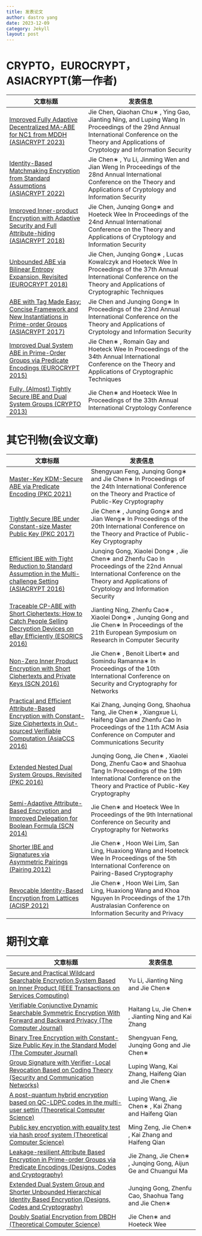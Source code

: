 ```yaml
---
title: 发表论文
author: dastro yang
date: 2023-12-09
category: Jekyll
layout: post
---
```


# CRYPTO，EUROCRYPT，ASIACRYPT(第一作者)

| 文章标题                                                     | 发表信息                                                     |
| ------------------------------------------------------------ | ------------------------------------------------------------ |
| [Improved Fully Adaptive Decentralized MA-ABE for NC1 from MDDH (ASIACRYPT 2023)]() | Jie Chen, Qiaohan Chu∗ , Ying Gao, Jianting Ning, and Luping Wang In Proceedings of the 29nd Annual International Conference on the Theory and Applications of Cryptology and Information Security |
| [Identity-Based Matchmaking Encryption from Standard Assumptions (ASIACRYPT 2022)](https://link.springer.com/chapter/10.1007/978-3-031-22969-5_14) | Jie Chen∗ , Yu Li, Jinming Wen and Jian Weng In Proceedings of the 28nd Annual International Conference on the Theory and Applications of Cryptology and Information Security |
| [Improved Inner-product Encryption with Adaptive Security and Full Attribute-hiding (ASIACRYPT 2018)](https://link.springer.com/chapter/10.1007/978-3-030-03329-3_23) | Jie Chen, Junqing Gong∗ and Hoeteck Wee In Proceedings of the 24nd Annual International Conference on the Theory and Applications of Cryptology and Information Security |
| [Unbounded ABE via Bilinear Entropy Expansion, Revisited (EUROCRYPT 2018)](https://link.springer.com/chapter/10.1007/978-3-319-78381-9_19) | Jie Chen, Junqing Gong∗ , Lucas Kowalczyk and Hoeteck Wee In Proceedings of the 37th Annual International Conference on the Theory and Applications of Cryptographic Techniques |
| [ABE with Tag Made Easy: Concise Framework and New Instantiations in Prime-order Groups (ASIACRYPT 2017)](https://link.springer.com/chapter/10.1007/978-3-319-70697-9_2) | Jie Chen and Junqing Gong∗ In Proceedings of the 23nd Annual International Conference on the Theory and Applications of Cryptology and Information Security |
| [Improved Dual System ABE in Prime-Order Groups via Predicate Encodings (EUROCRYPT 2015)](https://link.springer.com/chapter/10.1007/978-3-662-46803-6_20) | Jie Chen∗ , Romain Gay and Hoeteck Wee In Proceedings of the 34th Annual International Conference on the Theory and Applications of Cryptographic Techniques |
| [Fully, (Almost) Tightly Secure IBE and Dual System Groups (CRYPTO 2013)](https://link.springer.com/chapter/10.1007/978-3-642-40084-1_25) | Jie Chen∗ and Hoeteck Wee In Proceedings of the 33th Annual International Cryptology Conference |

# 其它刊物(会议文章)

| 文章标题                                                     | 发表信息                                                     |
| ------------------------------------------------------------ | ------------------------------------------------------------ |
| [Master-Key KDM-Secure ABE via Predicate Encoding (PKC 2021)](https://link.springer.com/chapter/10.1007/978-3-030-75245-3_20) | Shengyuan Feng, Junqing Gong∗ and Jie Chen∗ In Proceedings of the 24th International Conference on the Theory and Practice of Public-Key Cryptography |
| [Tightly Secure IBE under Constant-size Master Public Key (PKC 2017)](https://link.springer.com/chapter/10.1007/978-3-662-54365-8_9) | Jie Chen∗ , Junqing Gong∗ and Jian Weng∗ In Proceedings of the 20th International Conference on the Theory and Practice of Public-Key Cryptography |
| [Efficient IBE with Tight Reduction to Standard Assumption in the Multi-challenge Setting (ASIACRYPT 2016)](https://link.springer.com/chapter/10.1007/978-3-662-53890-6_21) | Junqing Gong, Xiaolei Dong∗ , Jie Chen∗ and Zhenfu Cao In Proceedings of the 22nd Annual International Conference on the Theory and Applications of Cryptology and Information Security |
| [Traceable CP-ABE with Short Ciphertexts: How to Catch People Selling Decryption Devices on eBay Efficiently (ESORICS 2016)](https://link.springer.com/chapter/10.1007/978-3-319-45741-3_28) | Jianting Ning, Zhenfu Cao∗ , Xiaolei Dong∗ , Junqing Gong and Jie Chen∗ In Proceedings of the 21th European Symposium on Research in Computer Security |
| [Non-Zero Inner Product Encryption with Short Ciphertexts and Private Keys (SCN 2016)](https://link.springer.com/chapter/10.1007/978-3-319-44618-9_2) | Jie Chen∗ , Benoit Libert∗ and Somindu Ramanna∗ In Proceedings of the 10th International Conference on Security and Cryptography for Networks |
| [Practical and Efficient Attribute-Based Encryption with Constant-Size Ciphertexts in Out-sourced Verifiable Computation (AsiaCCS 2016)](https://dl.acm.org/doi/abs/10.1145/2897845.2897858) | Kai Zhang, Junqing Gong, Shaohua Tang, Jie Chen∗ , Xiangxue Li, Haifeng Qian and Zhenfu Cao In Proceedings of the 11th ACM Asia Conference on Computer and Communications Security |
| [Extended Nested Dual System Groups, Revisited (PKC 2016)](https://link.springer.com/chapter/10.1007/978-3-662-49384-7_6) | Junqing Gong, Jie Chen∗ , Xiaolei Dong, Zhenfu Cao∗ and Shaohua Tang In Proceedings of the 19th International Conference on the Theory and Practice of Public-Key Cryptography |
| [Semi-Adaptive Attribute-Based Encryption and Improved Delegation for Boolean Formula (SCN 2014)](https://link.springer.com/chapter/10.1007/978-3-319-10879-7_16) | Jie Chen∗ and Hoeteck Wee In Proceedings of the 9th International Conference on Security and Cryptography for Networks |
| [Shorter IBE and Signatures via Asymmetric Pairings (Pairing 2012)](https://link.springer.com/chapter/10.1007/978-3-642-36334-4_8) | Jie Chen∗ , Hoon Wei Lim, San Ling, Huaxiong Wang and Hoeteck Wee In Proceedings of the 5th International Conference on Pairing-Based Cryptography |
| [Revocable Identity-Based Encryption from Lattices (ACISP 2012)](https://link.springer.com/chapter/10.1007/978-3-642-31448-3_29) | Jie Chen∗ , Hoon Wei Lim, San Ling, Huaxiong Wang and Khoa Nguyen In Proceedings of the 17th Australasian Conference on Information Security and Privacy |

# 期刊文章

| 文章标题                                                     | 发表信息                                                     |
| ------------------------------------------------------------ | ------------------------------------------------------------ |
| [Secure and Practical Wildcard Searchable Encryption System Based on Inner Product (IEEE Transactions on Services Computing)](https://ieeexplore.ieee.org/abstract/document/9895270/) | Yu Li, Jianting Ning and Jie Chen∗                         |
| [Verifiable Conjunctive Dynamic Searchable Symmetric Encryption With Forward and Backward Privacy (The Computer Journal)](https://academic.oup.com/comjnl/article-abstract/66/10/2379/6628786) | Haitang Lu, Jie Chen∗ , Jianting Ning and Kai Zhang          |
| [Binary Tree Encryption with Constant-Size Public Key in the Standard Model (The Computer Journal)](https://academic.oup.com/comjnl/article-abstract/65/6/1489/6154510) | Shengyuan Feng, Junqing Gong and Jie Chen∗                   |
| [Group Signature with Verifier-Local Revocation Based on Coding Theory (Security and Communication Networks)](https://www.hindawi.com/journals/scn/2021/3259767/) | Luping Wang, Kai Zhang, Haifeng Qian and Jie Chen∗   |
| [A post-quantum hybrid encryption based on QC-LDPC codes in the multi-user settin (Theoretical Computer Science)](https://www.sciencedirect.com/science/article/pii/S0304397520303558) | Luping Wang, Jie Chen∗ , Kai Zhang and Haifeng Qian          |
| [Public key encryption with equality test via hash proof system (Theoretical Computer Science)](https://www.sciencedirect.com/science/article/pii/S0304397519303822) | Ming Zeng, Jie Chen∗ , Kai Zhang and Haifeng Qian            |
| [Leakage-resilient Attribute Based Encryption in Prime-order Groups via Predicate Encodings (Designs, Codes and Cryptography)](https://link.springer.com/article/10.1007/s10623-017-0399-4) | Jie Zhang, Jie Chen∗ , Junqing Gong, Aijun Ge and Chuangui Ma |
| [Extended Dual System Group and Shorter Unbounded Hierarchical Identity Based Encryption (Designs, Codes and Cryptography)](https://link.springer.com/article/10.1007/s10623-015-0117-z) | Junqing Gong, Zhenfu Cao, Shaohua Tang and Jie Chen∗         |
| [Doubly Spatial Encryption from DBDH (Theoretical Computer Science)](https://www.sciencedirect.com/science/article/pii/S0304397514004277) | Jie Chen∗ and Hoeteck Wee                                    |

